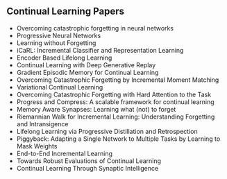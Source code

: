 <h2> Continual Learning Papers </h2>

<ul>

     
          
             

 <li><a target="_blank" href="https://github.com/manjunath5496/Continual-Learning-Papers/blob/master/con(1).pdf" style="text-decoration:none;">Overcoming catastrophic forgetting in neural networks</a></li>

 <li><a target="_blank" href="https://github.com/manjunath5496/Continual-Learning-Papers/blob/master/con(2).pdf" style="text-decoration:none;">Progressive Neural Networks</a></li>

<li><a target="_blank" href="https://github.com/manjunath5496/Continual-Learning-Papers/blob/master/con(3).pdf" style="text-decoration:none;">Learning without Forgetting</a></li>
 <li><a target="_blank" href="https://github.com/manjunath5496/Continual-Learning-Papers/blob/master/con(4).pdf" style="text-decoration:none;">iCaRL: Incremental Classifier and Representation Learning</a></li>                              
<li><a target="_blank" href="https://github.com/manjunath5496/Continual-Learning-Papers/blob/master/con(5).pdf" style="text-decoration:none;">Encoder Based Lifelong Learning</a></li>
<li><a target="_blank" href="https://github.com/manjunath5496/Continual-Learning-Papers/blob/master/con(6).pdf" style="text-decoration:none;">Continual Learning with Deep Generative Replay</a></li>
 <li><a target="_blank" href="https://github.com/manjunath5496/Continual-Learning-Papers/blob/master/con(7).pdf" style="text-decoration:none;">Gradient Episodic Memory for Continual Learning</a></li>

 <li><a target="_blank" href="https://github.com/manjunath5496/Continual-Learning-Papers/blob/master/con(8).pdf" style="text-decoration:none;"> Overcoming Catastrophic Forgetting by Incremental Moment Matching</a></li>
   <li><a target="_blank" href="https://github.com/manjunath5496/Continual-Learning-Papers/blob/master/con(9).pdf" style="text-decoration:none;">Variational Continual Learning</a></li>
  
   
 <li><a target="_blank" href="https://github.com/manjunath5496/Continual-Learning-Papers/blob/master/con(10).pdf" style="text-decoration:none;">Overcoming Catastrophic Forgetting with Hard Attention to the Task</a></li>                              
<li><a target="_blank" href="https://github.com/manjunath5496/Continual-Learning-Papers/blob/master/con(11).pdf" style="text-decoration:none;">Progress and Compress: A scalable framework for continual learning</a></li>
<li><a target="_blank" href="https://github.com/manjunath5496/Continual-Learning-Papers/blob/master/con(12).pdf" style="text-decoration:none;">Memory Aware Synapses: Learning what (not) to forget</a></li>
<li><a target="_blank" href="https://github.com/manjunath5496/Continual-Learning-Papers/blob/master/con(13).pdf" style="text-decoration:none;">Riemannian Walk for Incremental Learning: Understanding Forgetting and Intransigence</a></li>

<li><a target="_blank" href="https://github.com/manjunath5496/Continual-Learning-Papers/blob/master/con(14).pdf" style="text-decoration:none;">Lifelong Learning via
Progressive Distillation and Retrospection</a></li>
                              
<li><a target="_blank" href="https://github.com/manjunath5496/Continual-Learning-Papers/blob/master/con(15).pdf" style="text-decoration:none;">Piggyback: Adapting a Single Network to Multiple Tasks by Learning to Mask Weights</a></li>

<li><a target="_blank" href="https://github.com/manjunath5496/Continual-Learning-Papers/blob/master/con(16).pdf" style="text-decoration:none;">End-to-End Incremental Learning</a></li>

  <li><a target="_blank" href="https://github.com/manjunath5496/Continual-Learning-Papers/blob/master/con(17).pdf" style="text-decoration:none;">Towards Robust Evaluations of Continual Learning</a></li>   
  
<li><a target="_blank" href="https://github.com/manjunath5496/Continual-Learning-Papers/blob/master/con(18).pdf" style="text-decoration:none;">Continual Learning Through Synaptic Intelligence</a></li> 

</ul>
